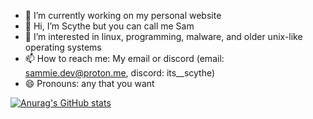 - 🔭 I’m currently working on my personal website
- 👋 Hi, I’m Scythe but you can call me Sam
- 👀 I’m interested in linux, programming, malware, and older unix-like operating systems
- 📫 How to reach me: My email or discord (email: sammie.dev@proton.me, discord: its__scythe)
- 😄 Pronouns: any that you want

<!---
Scythecode/Scythecode is a ✨ special ✨ repository because its `README.md` (this file) appears on your GitHub profile.
You can click the Preview link to take a look at your changes.
--->
[![Anurag's GitHub stats](https://github-readme-stats.vercel.app/api?username=scythecode)](https://github.com/anuraghazra/github-readme-stats)
